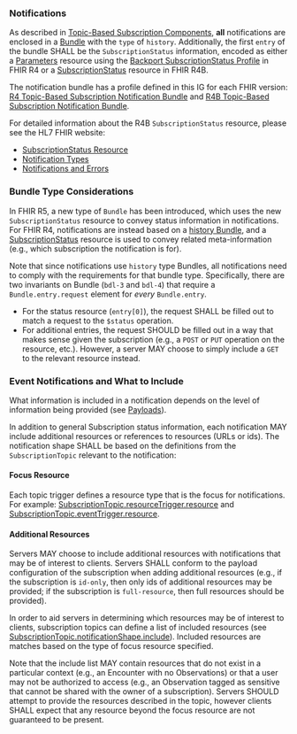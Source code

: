 ### Notifications

As described in [Topic-Based Subscription Components](components.html#subscription-notifications), **all** notifications are enclosed in a [Bundle](http://hl7.org/fhir/bundle.html) with the `type` of `history`.  Additionally, the first `entry` of the bundle SHALL be the `SubscriptionStatus` information, encoded as either a [Parameters](http://hl7.org/fhir/R4/parameters.html) resource using the [Backport SubscriptionStatus Profile](StructureDefinition-backport-subscription-status-r4.html) in FHIR R4 or a [SubscriptionStatus](http://hl7.org/fhir/subscriptionstatus.html) resource in FHIR R4B.

The notification bundle has a profile defined in this IG for each FHIR version: [R4 Topic-Based Subscription Notification Bundle](StructureDefinition-backport-subscription-notification-r4.html) and [R4B Topic-Based Subscription Notification Bundle](StructureDefinition-backport-subscription-notification.html).


For detailed information about the R4B `SubscriptionStatus` resource, please see the HL7 FHIR website:
* [SubscriptionStatus Resource](http://hl7.org/fhir/subscriptionstatus.html)
* [Notification Types](http://hl7.org/fhir/subscriptionstatus.html#notification-types)
* [Notifications and Errors](http://hl7.org/fhir/subscriptionstatus.html#errors)


### Bundle Type Considerations

In FHIR R5, a new type of `Bundle` has been introduced, which uses the new `SubscriptionStatus` resource to convey status information in notifications.  For FHIR R4, notifications are instead based on a [history Bundle](http://hl7.org/fhir/bundle.html#history), and a [SubscriptionStatus](http://hl7.org/fhir/subscriptionstatus.html) resource is used to convey related meta-information (e.g., which subscription the notification is for).

Note that since notifications use `history` type Bundles, all notifications need to comply with the requirements for that bundle type.  Specifically, there are two invariants on Bundle (`bdl-3` and `bdl-4`) that require a `Bundle.entry.request` element for *every* `Bundle.entry`.
* For the status resource (`entry[0]`), the request SHALL be filled out to match a request to the `$status` operation.
* For additional entries, the request SHOULD be filled out in a way that makes sense given the subscription (e.g., a `POST` or `PUT` operation on the resource, etc.).  However, a server MAY choose to simply include a `GET` to the relevant resource instead.

### Event Notifications and What to Include

What information is included in a notification depends on the level of information being provided (see [Payloads](payloads.html)).

In addition to general Subscription status information, each notification MAY include additional resources or references to resources (URLs or ids).  The notification shape SHALL be based on the definitions from the `SubscriptionTopic` relevant to the notification:

#### Focus Resource

Each topic trigger defines a resource type that is the focus for notifications.  For example: [SubscriptionTopic.resourceTrigger.resource](http://hl7.org/fhir/subscriptiontopic-definitions.html#SubscriptionTopic.resourceTrigger.resource) and [SubscriptionTopic.eventTrigger.resource](http://hl7.org/fhir/subscriptiontopic-definitions.html#SubscriptionTopic.eventTrigger.resource).

#### Additional Resources

Servers MAY choose to include additional resources with notifications that may be of interest to clients.  Servers SHALL conform to the payload configuration of the subscription when adding additional resources (e.g., if the subscription is `id-only`, then only ids of additional resources may be provided; if the subscription is `full-resource`, then full resources should be provided).

In order to aid servers in determining which resources may be of interest to clients, subscription topics can define a list of included resources (see [SubscriptionTopic.notificationShape.include](http://hl7.org/fhir/subscriptiontopic-definitions.html#SubscriptionTopic.notificationShape.include)).  Included resources are matches based on the type of focus resource specified.

Note that the include list MAY contain resources that do not exist in a particular context (e.g., an Encounter with no Observations) or that a user may not be authorized to access (e.g., an Observation tagged as sensitive that cannot be shared with the owner of a subscription).  Servers SHOULD attempt to provide the resources described in the topic, however clients SHALL expect that any resource beyond the focus resource are not guaranteed to be present.
